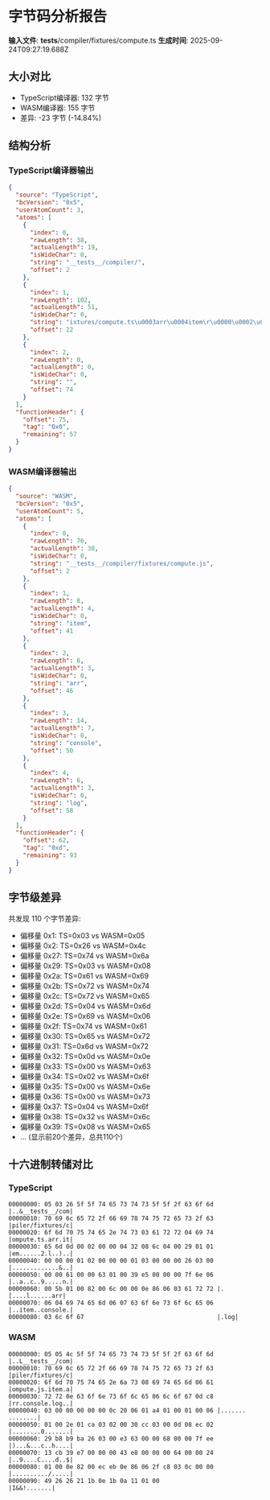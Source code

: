 # 字节码分析报告

**输入文件**: __tests__/compiler/fixtures/compute.ts
**生成时间**: 2025-09-24T09:27:19.688Z

## 大小对比

- TypeScript编译器: 132 字节
- WASM编译器: 155 字节
- 差异: -23 字节 (-14.84%)

## 结构分析

### TypeScript编译器输出
```json
{
  "source": "TypeScript",
  "bcVersion": "0x5",
  "userAtomCount": 3,
  "atoms": [
    {
      "index": 0,
      "rawLength": 38,
      "actualLength": 19,
      "isWideChar": 0,
      "string": "__tests__/compiler/",
      "offset": 2
    },
    {
      "index": 1,
      "rawLength": 102,
      "actualLength": 51,
      "isWideChar": 0,
      "string": "ixtures/compute.ts\u0003arr\u0004item\r\u0000\u0002\u0000\u0000\u00042\bl\u0004\u0000)\u0001\u0001\u0000\u0000\u0000\u0001\u0002\u0000\u0000\u0000\u0001\u0003",
      "offset": 22
    },
    {
      "index": 2,
      "rawLength": 0,
      "actualLength": 0,
      "isWideChar": 0,
      "string": "",
      "offset": 74
    }
  ],
  "functionHeader": {
    "offset": 75,
    "tag": "0x0",
    "remaining": 57
  }
}
```

### WASM编译器输出
```json
{
  "source": "WASM",
  "bcVersion": "0x5",
  "userAtomCount": 5,
  "atoms": [
    {
      "index": 0,
      "rawLength": 76,
      "actualLength": 38,
      "isWideChar": 0,
      "string": "__tests__/compiler/fixtures/compute.js",
      "offset": 2
    },
    {
      "index": 1,
      "rawLength": 8,
      "actualLength": 4,
      "isWideChar": 0,
      "string": "item",
      "offset": 41
    },
    {
      "index": 2,
      "rawLength": 6,
      "actualLength": 3,
      "isWideChar": 0,
      "string": "arr",
      "offset": 46
    },
    {
      "index": 3,
      "rawLength": 14,
      "actualLength": 7,
      "isWideChar": 0,
      "string": "console",
      "offset": 50
    },
    {
      "index": 4,
      "rawLength": 6,
      "actualLength": 3,
      "isWideChar": 0,
      "string": "log",
      "offset": 58
    }
  ],
  "functionHeader": {
    "offset": 62,
    "tag": "0xd",
    "remaining": 93
  }
}
```

## 字节级差异

共发现 110 个字节差异:

- 偏移量 0x1: TS=0x03 vs WASM=0x05
- 偏移量 0x2: TS=0x26 vs WASM=0x4c
- 偏移量 0x27: TS=0x74 vs WASM=0x6a
- 偏移量 0x29: TS=0x03 vs WASM=0x08
- 偏移量 0x2a: TS=0x61 vs WASM=0x69
- 偏移量 0x2b: TS=0x72 vs WASM=0x74
- 偏移量 0x2c: TS=0x72 vs WASM=0x65
- 偏移量 0x2d: TS=0x04 vs WASM=0x6d
- 偏移量 0x2e: TS=0x69 vs WASM=0x06
- 偏移量 0x2f: TS=0x74 vs WASM=0x61
- 偏移量 0x30: TS=0x65 vs WASM=0x72
- 偏移量 0x31: TS=0x6d vs WASM=0x72
- 偏移量 0x32: TS=0x0d vs WASM=0x0e
- 偏移量 0x33: TS=0x00 vs WASM=0x63
- 偏移量 0x34: TS=0x02 vs WASM=0x6f
- 偏移量 0x35: TS=0x00 vs WASM=0x6e
- 偏移量 0x36: TS=0x00 vs WASM=0x73
- 偏移量 0x37: TS=0x04 vs WASM=0x6f
- 偏移量 0x38: TS=0x32 vs WASM=0x6c
- 偏移量 0x39: TS=0x08 vs WASM=0x65
- ... (显示前20个差异，总共110个)

## 十六进制转储对比

### TypeScript
```
00000000: 05 03 26 5f 5f 74 65 73 74 73 5f 5f 2f 63 6f 6d |..&__tests__/com|
00000010: 70 69 6c 65 72 2f 66 69 78 74 75 72 65 73 2f 63 |piler/fixtures/c|
00000020: 6f 6d 70 75 74 65 2e 74 73 03 61 72 72 04 69 74 |ompute.ts.arr.it|
00000030: 65 6d 0d 00 02 00 00 04 32 08 6c 04 00 29 01 01 |em......2.l..)..|
00000040: 00 00 00 01 02 00 00 00 01 03 00 00 00 26 03 00 |.............&..|
00000050: 00 00 61 00 00 63 01 00 39 e5 00 00 00 7f 6e 06 |..a..c..9.....n.|
00000060: 00 5b 01 00 82 00 6c 00 00 0e 86 06 03 61 72 72 |.[....l......arr|
00000070: 06 04 69 74 65 6d 06 07 63 6f 6e 73 6f 6c 65 06 |..item..console.|
00000080: 03 6c 6f 67                                     |.log|
```

### WASM
```
00000000: 05 05 4c 5f 5f 74 65 73 74 73 5f 5f 2f 63 6f 6d |..L__tests__/com|
00000010: 70 69 6c 65 72 2f 66 69 78 74 75 72 65 73 2f 63 |piler/fixtures/c|
00000020: 6f 6d 70 75 74 65 2e 6a 73 08 69 74 65 6d 06 61 |ompute.js.item.a|
00000030: 72 72 0e 63 6f 6e 73 6f 6c 65 06 6c 6f 67 0d c8 |rr.console.log..|
00000040: 03 00 00 00 00 00 0c 20 06 01 a4 01 00 01 00 06 |....... ........|
00000050: 01 00 2e 01 ca 03 02 00 30 cc 03 00 0d 08 ec 02 |........0.......|
00000060: 29 b8 b9 ba 26 03 00 e3 63 00 00 68 00 00 7f ee |)...&...c..h....|
00000070: 13 cb 39 e7 00 00 00 43 e8 00 00 00 64 00 00 24 |..9....C....d..$|
00000080: 01 00 0e 82 00 ec eb 0e 86 06 2f c8 03 0c 00 00 |........../.....|
00000090: 49 26 26 21 1b 0e 1b 0a 11 01 00                |I&&!.......|
```